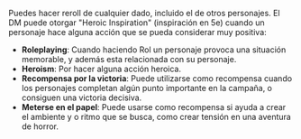 Puedes hacer reroll de cualquier dado, incluido el de otros personajes.
El DM puede otorgar "Heroic Inspiration" (inspiración en 5e) cuando un personaje hace alguna acción que se pueda considerar muy positiva:
- **Roleplaying**: Cuando haciendo Rol un personaje provoca una situación memorable, y además esta relacionada con su personaje.
- **Heroism**: Por hacer alguna acción heroica.
- **Recompensa por la victoria**: Puede utilizarse como recompensa cuando los personajes completan algún punto importante en la campaña, o consiguen una victoria decisiva.
- **Meterse en el papel**: Puede usarse como recompensa si ayuda a crear el ambiente y o ritmo que se busca, como crear tensión en una aventura de horror.